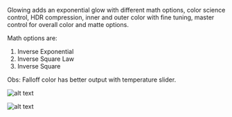 Glowing adds an exponential glow with different math options, color science control, HDR compression, inner and outer color with fine tuning, master control for overall color and matte options.

Math options are:

1. Inverse Exponential
2. Inverse Square Law
3. Inverse Square

Obs: Falloff color has better output with temperature slider.

![alt text](https://klearrender.files.wordpress.com/2022/02/red_blue.jpg)

![alt text](https://klearrender.files.wordpress.com/2024/01/interface_v05.jpg)
